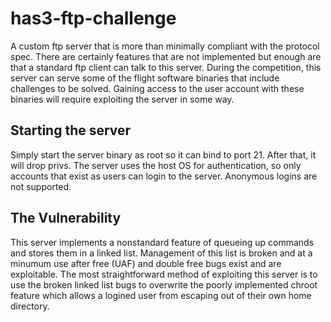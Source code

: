 # has3-ftp-challenge

A custom ftp server that is more than minimally compliant with the protocol spec. There are certainly features that are not implemented but enough are that a standard ftp client can talk to this server. During the competition, this server can serve some of the flight software binaries that include challenges to be solved. Gaining access to the user account with these binaries will require exploiting the server in some way.

## Starting the server

Simply start the server binary as root so it can bind to port 21. After that, it will drop privs. The server uses the host OS for authentication, so only accounts that exist as users can login to the server. Anonymous logins are not supported.


## The Vulnerability

This server implements a nonstandard feature of queueing up commands and stores them in a linked list. Management of this list is broken and at a minumum use after free (UAF) and double free bugs exist and are exploitable. The most straightforward method of exploiting this server is to use the broken linked list bugs to overwrite the poorly implemented chroot feature which allows a logined user from escaping out of their own home directory.


